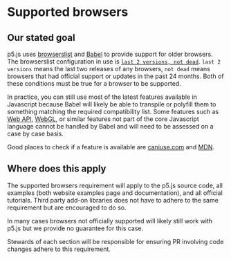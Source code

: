 <!-- How we decide what to support. -->

# Supported browsers

## Our stated goal
p5.js uses [browserslist](https://browsersl.ist/) and [Babel](https://babeljs.io/) to provide support for older browsers. The browserslist configuration in use is [`last 2 versions, not dead`](https://browserslist.dev/?q=bGFzdCAyIHZlcnNpb25zLCBub3QgZGVhZA%3D%3D). `last 2 versions` means the last two releases of any browsers, `not dead` means browsers that had official support or updates in the past 24 months. Both of these conditions must be true for a browser to be supported.

In practice, you can still use most of the latest features available in Javascript because Babel will likely be able to transpile or polyfill them to something matching the required compatibility list. Some features such as [Web API](https://developer.mozilla.org/en-US/docs/Web/API), [WebGL](https://developer.mozilla.org/en-US/docs/Web/API/WebGL_API), or similar features not part of the core Javascript language cannot be handled by Babel and will need to be assessed on a case by case basis.

Good places to check if a feature is available are [caniuse.com](https://caniuse.com/) and [MDN](https://developer.mozilla.org/en-US/).

## Where does this apply
The supported browsers requirement will apply to the p5.js source code, all examples (both website examples page and documentation), and all official tutorials. Third party add-on libraries does not have to adhere to the same requirement but are encouraged to do so.

In many cases browsers not officially supported will likely still work with p5.js but we provide no guarantee for this case.

Stewards of each section will be responsible for ensuring PR involving code changes adhere to this requirement.